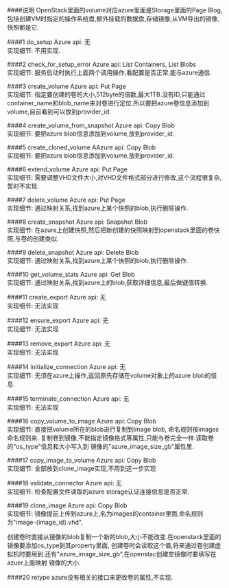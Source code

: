 ####说明
OpenStack里面的volume对应azure里面是Storage里面的Page Blog,包括创建VM时指定的操作系统盘,额外挂载的数据盘,存储镜像,从VM导出的镜像,快照都是它.

####1 do_setup
Azure api: 无    
实现细节: 不用实现.

####2 check_for_setup_error
Azure api: List Containers, List Blobs    
实现细节: 服务启动时执行上面两个调用操作,看配置是否正常,能与azure通信.

####3 create_volume
Azure api: Put Page    
实现细节: 指定要创建的卷的大小,512byte的倍数,最大1TB.没有ID,只能通过container_name和blob_name来对卷进行定位.所以要把azure卷信息添加到volume,目前看到可以放到provider_id.

####4 create_volume_from_snapshot
Azure api: Copy Blob    
实现细节: 要把azure blob信息添加到volume,放到provider_id.

####5 create_cloned_volume
AAzure api: Copy Blob  
实现细节: 要把azure blob信息添加到volume,放到provider_id.

####6 extend_volume
Azure api: Put Page  
实现细节: 需要调整VHD文件大小,对VHD文件格式部分进行修改,这个流程很复杂,暂时不实现.

####7 delete_volume
Azure api: Put Page  
实现细节: 通过映射关系,找到azure上某个快照的blob,执行删除操作.

####8 create_snapshot
Azure api: Snapshot Blob  
实现细节: 在azure上创建快照,然后把新创建的快照映射到openstack里面的卷快照,与卷的创建类似.

####9 delete_snapshot
Azure api: Delete Blob  
实现细节: 通过映射关系,找到azure上某个快照的blob,执行删除操作.

####10 get_volume_stats
Azure api:  Get Blob  
实现细节: 通过映射关系,找到azure上的blob,获取详细信息,最后做键值转换.

####11 create_export
Azure api:  无  
实现细节: 无法实现

####12 ensure_export
Azure api: 无  
实现细节: 无法实现

####13 remove_export
Azure api: 无  
实现细节: 无法实现

####14 initialize_connection
Azure api: 无    
实现细节: 无须在azure上操作,返回原先存储在volume对象上的azure blob的信息.

####15 terminate_connection
Azure api: 无  
实现细节: 无法实现

####16 copy_volume_to_image
Azure api: Copy Blob  
实现细节: 直接把volume所在的blob进行复制到image blob, 命名规则按images命名规则来.
复制卷到镜像,不能指定镜像格式等属性,只能与卷完全一样.读取卷的"os_type"信息和大小写入到
镜像的"azure_image_size_gb"属性里.

####17 copy_image_to_volume
Azure api: Copy Blob  
实现细节: 全部放到clone_image实现,不用到这一步实现

####18 validate_connector
Azure api:  无  
实现细节: 检查配置文件读取的azure storage认证连接信息是否正常.

####19 clone_image
Azure api: Copy Blob  
实现细节: 镜像提前上传到azure上,名为images的container里面,命名规则为"image-{image_id}.vhd",

创建卷时直接从镜像的blob复制一个新的blob,大小不能改变.在openstack里面的镜像要添加os_type到其property里面,
创建卷时会读取这个值,将来通过卷创建虚拟机时要用到.还有"azure_image_size_gb",在openstac创建空镜像时要填写在azuer上面映射
镜像的大小.

####20 retype
azure没有相关的接口来更改卷的属性,不实现.
